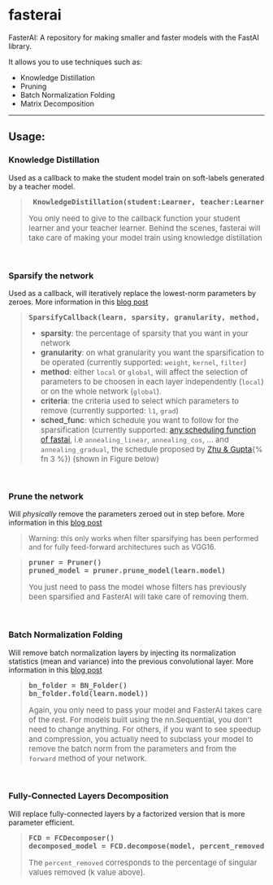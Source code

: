 # fasterai
FasterAI: A repository for making smaller and faster models with the FastAI library.

It allows you to use techniques such as:

- Knowledge Distillation
- Pruning 
- Batch Normalization Folding
- Matrix Decomposition

---

## Usage:

### Knowledge Distillation

Used as a callback to make the student model train on soft-labels generated by a teacher model.

<blockquote>
<pre><b> KnowledgeDistillation(student:Learner, teacher:Learner)</b></pre>
<p style="font-size: 15px">
You only need to give to the callback function your student learner and your teacher learner. Behind the scenes, fasterai will take care of making your model train using knowledge distillation
</p>
</blockquote>

<br>

### Sparsify the network

Used as a callback, will iteratively replace the lowest-norm parameters by zeroes. More information in this [blog post](https://nathanhubens.github.io/posts/deep%20learning/2020/05/22/pruning.html)

<blockquote>
    <pre><b>SparsifyCallback(learn, sparsity, granularity, method, criteria, sched_func)</b></pre>

<ul>
<li style="font-size:15px"><b>sparsity</b>: the percentage of sparsity that you want in your network </li>
<li style="font-size:15px"><b>granularity</b>: on what granularity you want the sparsification to be operated (currently supported: <code>weight</code>, <code>kernel</code>, <code>filter</code>)</li>
<li style="font-size:15px"><b>method</b>: either <code>local</code> or <code>global</code>, will affect the selection of parameters to be choosen in each layer independently (<code>local</code>) or on the whole network (<code>global</code>).</li>
<li style="font-size:15px"><b>criteria</b>: the criteria used to select which parameters to remove (currently supported: <code>l1</code>, <code>grad</code>)</li>
<li style="font-size:15px"><b>sched_func</b>: which schedule you want to follow for the sparsification (currently supported: <a href="https://docs.fast.ai/callback.html#Annealing-functions">any scheduling function of fastai</a>, i.e <code>annealing_linear</code>, <code>annealing_cos</code>, ... and <code>annealing_gradual</code>, the schedule proposed by <a href="https://openreview.net/pdf?id=Sy1iIDkPM">Zhu & Gupta</a>{% fn 3 %}) (shown in Figure below)</li>
</ul>
</blockquote>

<br>

### Prune the network

Will *physically* remove the parameters zeroed out in step before. More information in this [blog post](https://nathanhubens.github.io/posts/deep%20learning/2020/05/22/pruning.html)

> Warning: this only works when filter sparsifying has been performed and for fully feed-forward architectures such as VGG16.

<blockquote>
<pre><b>pruner = Pruner()
pruned_model = pruner.prune_model(learn.model)</b></pre>
<p style="font-size: 15px">
You just need to pass the model whose filters has previously been sparsified and FasterAI will take care of removing them.
</p>
</blockquote>

<br>

### Batch Normalization Folding

Will remove batch normalization layers by injecting its normalization statistics (mean and variance) into the previous convolutional layer. More information in this [blog post](https://nathanhubens.github.io/posts/deep%20learning/2020/04/20/BN.html)

<blockquote>
<pre><b>bn_folder = BN_Folder()
bn_folder.fold(learn.model))</b></pre>
<p style="font-size: 15px">
Again, you only need to pass your model and FasterAI takes care of the rest. For models built using the nn.Sequential, you don't need to change anything. For others, if you want to see speedup and compression, you actually need to subclass your model to remove the batch norm from the parameters and from the <code>forward</code> method of your network.
</p>
</blockquote>

<br>

### Fully-Connected Layers Decomposition

Will replace fully-connected layers by a factorized version that is more parameter efficient.

<blockquote>
<pre><b>FCD = FCDecomposer()
decomposed_model = FCD.decompose(model, percent_removed)</b></pre>
<p style="font-size: 15px">
The <code>percent_removed</code> corresponds to the percentage of singular values removed (k value above).
</p>
</blockquote>

